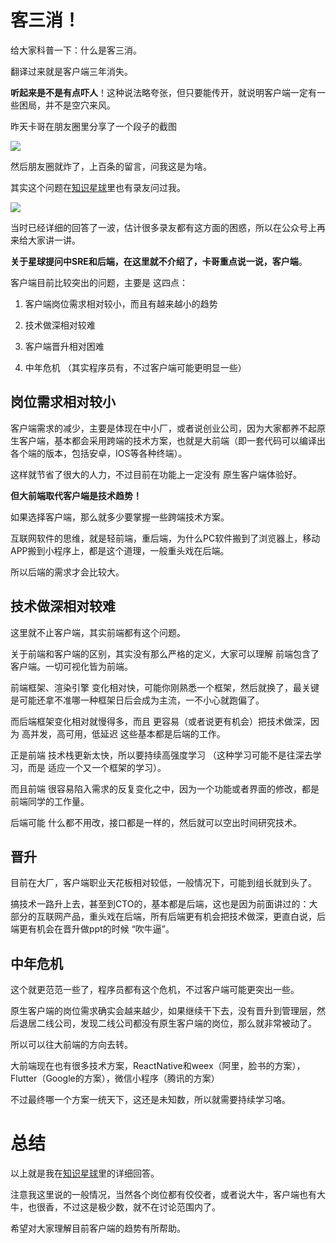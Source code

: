 
# 客三消！

给大家科普一下：什么是客三消。

翻译过来就是客户端三年消失。

**听起来是不是有点吓人**！这种说法略夸张，但只要能传开，就说明客户端一定有一些困局，并不是空穴来风。

昨天卡哥在朋友圈里分享了一个段子的截图

![](https://code-thinking-1253855093.file.myqcloud.com/pics/IMG_3986.jpg)

然后朋友圈就炸了，上百条的留言，问我这是为啥。

其实这个问题在[知识星球](https://mp.weixin.qq.com/s/QVF6upVMSbgvZy8lHZS3CQ)里也有录友问过我。

![](https://code-thinking-1253855093.file.myqcloud.com/pics/20210905091037.png)

当时已经详细的回答了一波，估计很多录友都有这方面的困惑，所以在公众号上再来给大家讲一讲。

**关于星球提问中SRE和后端，在这里就不介绍了，卡哥重点说一说，客户端**。

客户端目前比较突出的问题，主要是 这四点：

1. 客户端岗位需求相对较小，而且有越来越小的趋势

2. 技术做深相对较难

3. 客户端晋升相对困难

4. 中年危机 （其实程序员有，不过客户端可能更明显一些）


## 岗位需求相对较小

客户端需求的减少，主要是体现在中小厂，或者说创业公司，因为大家都养不起原生客户端，基本都会采用跨端的技术方案，也就是大前端（即一套代码可以编译出各个端的版本，包括安卓，IOS等各种终端）。

这样就节省了很大的人力，不过目前在功能上一定没有 原生客户端体验好。

**但大前端取代客户端是技术趋势！**

如果选择客户端，那么就多少要掌握一些跨端技术方案。

互联网软件的思维，就是轻前端，重后端，为什么PC软件搬到了浏览器上，移动APP搬到小程序上，都是这个道理，一般重头戏在后端。

所以后端的需求才会比较大。

## 技术做深相对较难

这里就不止客户端，其实前端都有这个问题。

关于前端和客户端的区别，其实没有那么严格的定义，大家可以理解 前端包含了客户端。一切可视化皆为前端。

前端框架、渲染引擎 变化相对快，可能你刚熟悉一个框架，然后就换了，最关键是可能还拿不准哪一种框架日后会成为主流，一不小心就跑偏了。

而后端框架变化相对就慢得多，而且 更容易（或者说更有机会）把技术做深，因为 高并发，高可用，低延迟 这些基本都是后端的工作。

正是前端 技术栈更新太快，所以要持续高强度学习 （这种学习可能不是往深去学习，而是 适应一个又一个框架的学习）。

而且前端 很容易陷入需求的反复变化之中，因为一个功能或者界面的修改，都是前端同学的工作量。

后端可能 什么都不用改，接口都是一样的，然后就可以空出时间研究技术。

## 晋升

目前在大厂，客户端职业天花板相对较低，一般情况下，可能到组长就到头了。

搞技术一路升上去，甚至到CTO的，基本都是后端，这也是因为前面讲过的：大部分的互联网产品，重头戏在后端，所有后端更有机会把技术做深，更直白说，后端更有机会在晋升做ppt的时候 “吹牛逼”。


## 中年危机

这个就更范范一些了，程序员都有这个危机，不过客户端可能更突出一些。

原生客户端的岗位需求确实会越来越少，如果继续干下去，没有晋升到管理层，然后退居二线公司，发现二线公司都没有原生客户端的岗位，那么就非常被动了。

所以可以往大前端的方向去转。

大前端现在也有很多技术方案，ReactNative和weex（阿里，脸书的方案），Flutter（Google的方案），微信小程序（腾讯的方案）

不过最终哪一个方案一统天下，这还是未知数，所以就需要持续学习咯。

# 总结

以上就是我在[知识星球](https://mp.weixin.qq.com/s/QVF6upVMSbgvZy8lHZS3CQ)里的详细回答。

注意我这里说的一般情况，当然各个岗位都有佼佼者，或者说大牛，客户端也有大牛，也很香，不过这是极少数，就不在讨论范围内了。

希望对大家理解目前客户端的趋势有所帮助。

